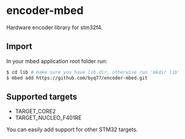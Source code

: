 # encoder-mbed
Hardware encoder library for stm32f4.

## Import
In your mbed application root folder run:

```bash
$ cd lib # make sure you have lib dir, otherwise run 'mkdir lib'
$ mbed add https://github.com/byq77/encoder-mbed.git
```

## Supported targets

* TARGET_CORE2
* TARGET_NUCLEO_F401RE

You can easily add support for other STM32 targets.
